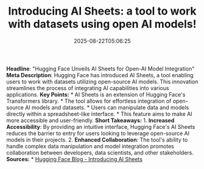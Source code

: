 ﻿---
title: "Introducing AI Sheets: a tool to work with datasets using open AI models!"
date: "2025-08-22T05:06:25"
category: "Markets"
summary: ""
slug: "introducing ai sheets a tool to work with datasets using ope"
source_urls:
  - "https://huggingface.co/blog/aisheets"
seo:
  title: "Introducing AI Sheets: a tool to work with datasets using open AI models! | Hash n Hedge"
  description: ""
  keywords: ["news", "markets", "brief"]
---
**Headline**: "Hugging Face Unveils AI Sheets for Open-AI Model Integration"  **Meta Description**: Hugging Face has introduced AI Sheets, a tool enabling users to work with datasets utilizing open-source AI models. This innovation streamlines the process of integrating AI capabilities into various applications.  **Key Points:**  *   AI Sheets is an extension of Hugging Face's Transformers library. *   The tool allows for effortless integration of open-source AI models and datasets. *   Users can manipulate data and models directly within a spreadsheet-like interface. *   This feature aims to make AI more accessible and user-friendly.  **Short Takeaways:**  1.  **Increased Accessibility**: By providing an intuitive interface, Hugging Face's AI Sheets reduces the barrier to entry for users looking to leverage open-source AI models in their projects. 2.  **Enhanced Collaboration**: The tool's ability to handle complex data manipulation and model integration promotes collaboration between developers, data scientists, and other stakeholders.  **Sources:**  *   [Hugging Face Blog - Introducing AI Sheets](https://huggingface.co/blog/aisheets) 
